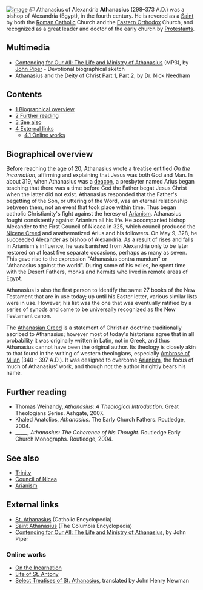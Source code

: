 [![image](images/thumb/1/19/Athanasius.jpg/180px-Athanasius.jpg)](http://www.theopedia.com/File:Athanasius.jpg)
[![image](data:image/png;base64,iVBORw0KGgoAAAANSUhEUgAAAA8AAAALCAAAAACFLIiAAAAAAnRSTlMA/1uRIrUAAABPSURBVAjXY/j///+5vXDwjAHIr26ZAgXZe8H8a/+hoIcw/9nevdVL9+79DuPvzQYZFPUezu8BMZLXgkExnD8HAu6hqv//n+HZVjD4DuUDAKlChD3fj6aPAAAAAElFTkSuQmCC)](http://www.theopedia.com/File:Athanasius.jpg "Enlarge")
Athanasius of Alexandria
**Athanasius** (298–373 A.D.) was a bishop of Alexandria (Egypt),
in the fourth century. He is revered as a [Saint](Saint "Saint") by
both the [Roman Catholic](Roman_Catholic "Roman Catholic") Church
and the [Eastern Orthodox](Eastern_Orthodox "Eastern Orthodox")
Church, and recognized as a great leader and doctor of the early
church by [Protestants](Protestantism "Protestantism").

## Multimedia

-   [Contending for Our All: The Life and Ministry of Athanasius](http://www.desiringgod.org/media/mp3/conferences/bcp2005/04_20050201_piper.mp3)
    (MP3), by [John Piper](John_Piper "John Piper") - Devotional
    biographical sketch
-   Athanasius and the Deity of Christ
    [Part 1](http://www.wicketgate.org/athanasius/athanasius_1.html),
    [Part 2](http://www.wicketgate.org/athanasius/athanasius_2.html),
    by Dr. Nick Needham

## Contents

-   [1 Biographical overview](#Biographical_overview)
-   [2 Further reading](#Further_reading)
-   [3 See also](#See_also)
-   [4 External links](#External_links)
    -   [4.1 Online works](#Online_works)





## Biographical overview

Before reaching the age of 20, Athanasius wrote a treatise entitled
*On the Incarnation*, affirming and explaining that Jesus was both
God and Man. In about 319, when Athanasius was a
[deacon](Deacon "Deacon"), a presbyter named Arius began teaching
that there was a time before God the Father begat Jesus Christ when
the latter did not exist. Athanasius responded that the Father's
begetting of the Son, or uttering of the Word, was an eternal
relationship between them, not an event that took place within
time. Thus began catholic Christianity's fight against the heresy
of [Arianism](Arianism "Arianism"). Athanasius fought consistently
against Arianism all his life. He accompanied bishop Alexander to
the First Council of Nicaea in 325, which council produced the
[Nicene Creed](Nicene_Creed "Nicene Creed") and anathematized Arius
and his followers. On May 9, 328, he succeeded Alexander as bishop
of Alexandria. As a result of rises and falls in Arianism's
influence, he was banished from Alexandria only to be later
restored on at least five separate occasions, perhaps as many as
seven. This gave rise to the expression "Athanasius contra mundum"
or "Athanasius against the world". During some of his exiles, he
spent time with the Desert Fathers, monks and hermits who lived in
remote areas of Egypt.

Athanasius is also the first person to identify the same 27 books
of the New Testament that are in use today; up until his Easter
letter, various similar lists were in use. However, his list was
the one that was eventually ratified by a series of synods and came
to be universally recognized as the New Testament canon.

The [Athanasian Creed](Athanasian_Creed "Athanasian Creed") is a
statement of Christian doctrine traditionally ascribed to
Athanasius; however most of today's historians agree that in all
probability it was originally written in Latin, not in Greek, and
thus Athanasius cannot have been the original author. Its theology
is closely akin to that found in the writing of western
theologians, especially
[Ambrose of Milan](http://www.wikipedia.org/wiki/Ambrose_of_Milan "wikipedia:Ambrose of Milan")
(340 - 397 A.D.). It was designed to overcome
[Arianism](Arianism "Arianism"), the focus of much of Athanasius'
work, and though not the author it rightly bears his name.

## Further reading

-   Thomas Weinandy, *Athanasius: A Theological Introduction*.
    Great Theologians Series. Ashgate, 2007.
-   Khaled Anatolios, *Athanasius*. The Early Church Fathers.
    Routledge, 2004.
-   \_\_\_\_\_, *Athanasius: The Coherence of his Thought*.
    Routledge Early Church Monographs. Routledge, 2004.

## See also

-   [Trinity](Trinity "Trinity")
-   [Council of Nicea](Council_of_Nicea "Council of Nicea")
-   [Arianism](Arianism "Arianism")

## External links

-   [St. Athanasius](http://www.newadvent.org/cathen/02035a.htm)
    (Catholic Encyclopedia)
-   [Saint Athanasius](http://www.bartleby.com/65/at/AthanasSt.html)
    (The Columbia Encyclopedia)
-   [Contending for Our All: The Life and Ministry of Athanasius](http://www.desiringgod.org/library/biographies/2005_athanasius.html),
    by John Piper

### Online works

-   [On the Incarnation](http://www.graciouscall.org/books/athanasius/incarnation/content.html)
-   [Life of St. Antony](http://www.fordham.edu/halsall/basis/vita-antony.html)
-   [Select Treatises of St. Athanasius](http://www.newmanreader.org/works/athanasius/original/index.html),
    translated by John Henry Newman



